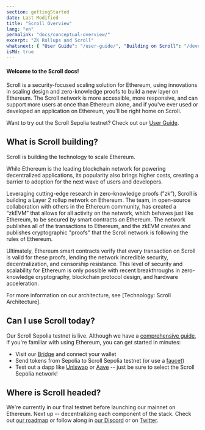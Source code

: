 ```yaml
---
section: gettingStarted
date: Last Modified
title: "Scroll Overview"
lang: "en"
permalink: "docs/conceptual-overview/"
excerpt: "ZK Rollups and Scroll"
whatsnext: { "User Guide": "/user-guide/", "Building on Scroll": "/developers/" }
isMd: true
---
```


#### Welcome to the Scroll docs!

Scroll is a security-focused scaling solution for Ethereum, using innovations in scaling design and zero-knowledge proofs to build a new layer on Ethereum. The Scroll network is more accessible, more responsive, and can support more users at once than Ethereum alone, and if you've ever used or developed an application on Ethereum, you'll be right home on Scroll.

Want to try out the Scroll Sepolia testnet? Check out our [User Guide](/user-guide/).

## What is Scroll building?

Scroll is building the technology to scale Ethereum.

While Ethereum is the leading blockchain network for powering decentralized applications, its popularity also brings higher costs, creating a barrier to adoption for the next wave of users and developers.

Leveraging cutting-edge research in zero-knowledge proofs (”zk”), Scroll is building a Layer 2 rollup network on Ethereum. The team, in open-source collaboration with others in the Ethereum community, has created a “zkEVM” that allows for all activity on the network, which behaves just like Ethereum, to be secured by smart contracts _on_ Ethereum. The network publishes all of the transactions to Ethereum, and the zkEVM creates and publishes cryptographic "proofs" that the Scroll network is following the rules of Ethereum.

Ultimately, Ethereum smart contracts verify that every transaction on Scroll is valid for these proofs, lending the network incredible security, decentralization, and censorship resistance. This level of security and scalability for Ethereum is only possible with recent breakthroughs in zero-knowledge cryptography, blockchain protocol design, and hardware acceleration.

For more information on our architecture, see [Technology: Scroll Architecture].

## Can I use Scroll today?

Our Scroll Sepolia testnet is live. Although we have a [comprehensive guide](/user-guide/), if you're familiar with using Ethereum, you can get started in minutes:

- Visit our [Bridge](https://scroll.io/bridge) and connect your wallet
- Send tokens from Sepolia to Scroll Sepolia testnet (or use a [faucet](/user-guide/faucet))
- Test out a dapp like [Uniswap](http://uniswap-v3.scroll.io/) or [Aave](https://app.aave.com/) -- just be sure to select the Scroll Sepolia network!

## Where is Scroll headed?

We're currently in our final testnet before launching our mainnet on Ethereum. Next up -- decentralizing each component of the stack. Check out [our roadmap](https://scroll.io) or follow along in [our Discord](https://discord.gg/scroll) or on [Twitter](https://twitter.com/scroll_zkp).
